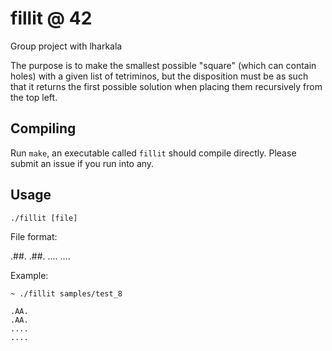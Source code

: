 # fillit @ 42

Group project with lharkala

The purpose is to make the smallest possible "square" (which can contain holes) with a given list of
tetriminos, but the disposition must be as such that it returns the first
possible solution when placing them recursively from the top left.

## Compiling
Run `make`, an executable called `fillit` should compile directly. Please submit
an issue if you run into any.

## Usage
`./fillit [file]`

File format:

.##.
.##.
....
....

Example:
```
~ ./fillit samples/test_8

.AA.
.AA.
....
....

